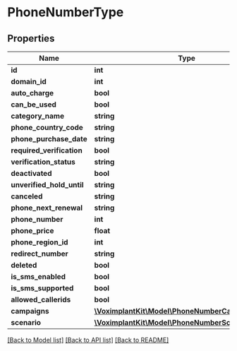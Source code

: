 # PhoneNumberType

## Properties
Name | Type | Description | Notes
------------ | ------------- | ------------- | -------------
**id** | **int** |  | [optional] 
**domain_id** | **int** |  | [optional] 
**auto_charge** | **bool** |  | [optional] 
**can_be_used** | **bool** |  | [optional] 
**category_name** | **string** |  | [optional] 
**phone_country_code** | **string** |  | [optional] 
**phone_purchase_date** | **string** |  | [optional] 
**required_verification** | **bool** |  | [optional] 
**verification_status** | **string** |  | [optional] 
**deactivated** | **bool** |  | [optional] 
**unverified_hold_until** | **string** |  | [optional] 
**canceled** | **string** |  | [optional] 
**phone_next_renewal** | **string** |  | [optional] 
**phone_number** | **int** |  | [optional] 
**phone_price** | **float** |  | [optional] 
**phone_region_id** | **int** |  | [optional] 
**redirect_number** | **string** |  | [optional] 
**deleted** | **bool** |  | [optional] 
**is_sms_enabled** | **bool** |  | [optional] 
**is_sms_supported** | **bool** |  | [optional] 
**allowed_callerids** | **bool** |  | [optional] 
**campaigns** | [**\VoximplantKit\Model\PhoneNumberCampaignType[]**](PhoneNumberCampaignType.md) |  | [optional] 
**scenario** | [**\VoximplantKit\Model\PhoneNumberScenarioType[]**](PhoneNumberScenarioType.md) |  | [optional] 

[[Back to Model list]](../README.md#documentation-for-models) [[Back to API list]](../README.md#documentation-for-api-endpoints) [[Back to README]](../README.md)


